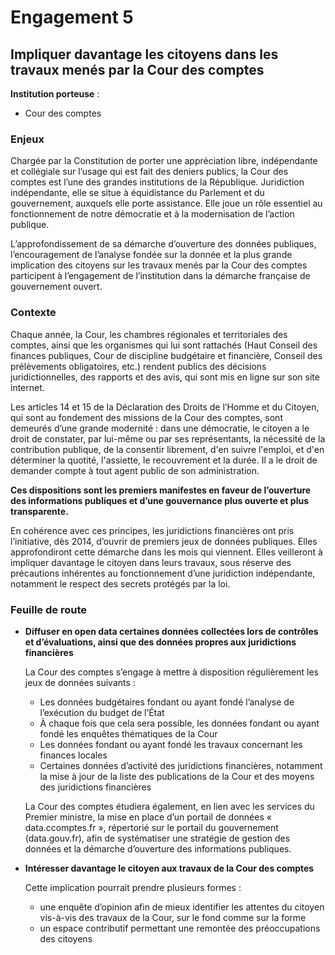 # Engagement 5

## Impliquer davantage les citoyens dans les travaux menés par la Cour des comptes

**Institution porteuse** :
- Cour des comptes

### Enjeux

Chargée par la Constitution de porter une appréciation libre, indépendante et collégiale sur
l’usage qui est fait des deniers publics, la Cour des comptes est l’une des grandes institutions
de la République. Juridiction indépendante, elle se situe à équidistance du Parlement et du
gouvernement, auxquels elle porte assistance. Elle joue un rôle essentiel au fonctionnement
de notre démocratie et à la modernisation de l’action publique.

L’approfondissement de sa démarche d’ouverture des données publiques, l’encouragement
de l’analyse fondée sur la donnée et la plus grande implication des citoyens sur les travaux
menés par la Cour des comptes participent à l’engagement de l’institution dans la
démarche française de gouvernement ouvert.

### Contexte

Chaque année, la Cour, les chambres régionales et territoriales des comptes, ainsi que les
organismes qui lui sont rattachés (Haut Conseil des finances publiques, Cour de discipline
budgétaire et financière, Conseil des prélèvements obligatoires, etc.) rendent publics des
décisions juridictionnelles, des rapports et des avis, qui sont mis en ligne sur son site internet.

Les articles 14 et 15 de la Déclaration des Droits de l’Homme et du Citoyen, qui sont au
fondement des missions de la Cour des comptes, sont demeurés d’une grande modernité :
dans une démocratie, le citoyen a le droit de constater, par lui-même ou par ses
représentants, la nécessité de la contribution publique, de la consentir librement, d'en suivre
l'emploi, et d'en déterminer la quotité, l'assiette, le recouvrement et la durée. Il a le droit de
demander compte à tout agent public de son administration.

**Ces dispositions sont les premiers manifestes en faveur de l’ouverture des informations
publiques et d’une gouvernance plus ouverte et plus transparente.**

En cohérence avec ces principes, les juridictions financières ont pris l’initiative, dès 2014,
d’ouvrir de premiers jeux de données publiques. Elles approfondiront cette démarche dans
les mois qui viennent. Elles veilleront à impliquer davantage le citoyen dans leurs travaux, sous
réserve des précautions inhérentes au fonctionnement d’une juridiction indépendante,
notamment le respect des secrets protégés par la loi.

### Feuille de route

- **Diffuser en open data certaines données collectées lors de contrôles et d’évaluations, ainsi que des données propres aux juridictions financières**

  La Cour des comptes s’engage à mettre à disposition régulièrement les jeux de données suivants :

  - Les données budgétaires fondant ou ayant fondé l’analyse de l’exécution du budget de l’État
  - À chaque fois que cela sera possible, les données fondant ou ayant fondé les enquêtes thématiques de la Cour
  - Les données fondant ou ayant fondé les travaux concernant les finances locales
  - Certaines données d’activité des juridictions financières, notamment la mise à jour de la liste des publications de la Cour et des moyens des juridictions financières

  La Cour des comptes étudiera également, en lien avec les services du Premier ministre, la mise en place d’un portail de données « data.ccomptes.fr », répertorié sur le portail du gouvernement (data.gouv.fr), afin de systématiser une stratégie de gestion des données et la démarche d’ouverture des informations publiques.

- **Intéresser davantage le citoyen aux travaux de la Cour des comptes**

  Cette implication pourrait prendre plusieurs formes :

  - une enquête d’opinion afin de mieux identifier les attentes du citoyen vis-à-vis des travaux de la Cour, sur le fond comme sur la forme
  - un espace contributif permettant une remontée des préoccupations des citoyens

